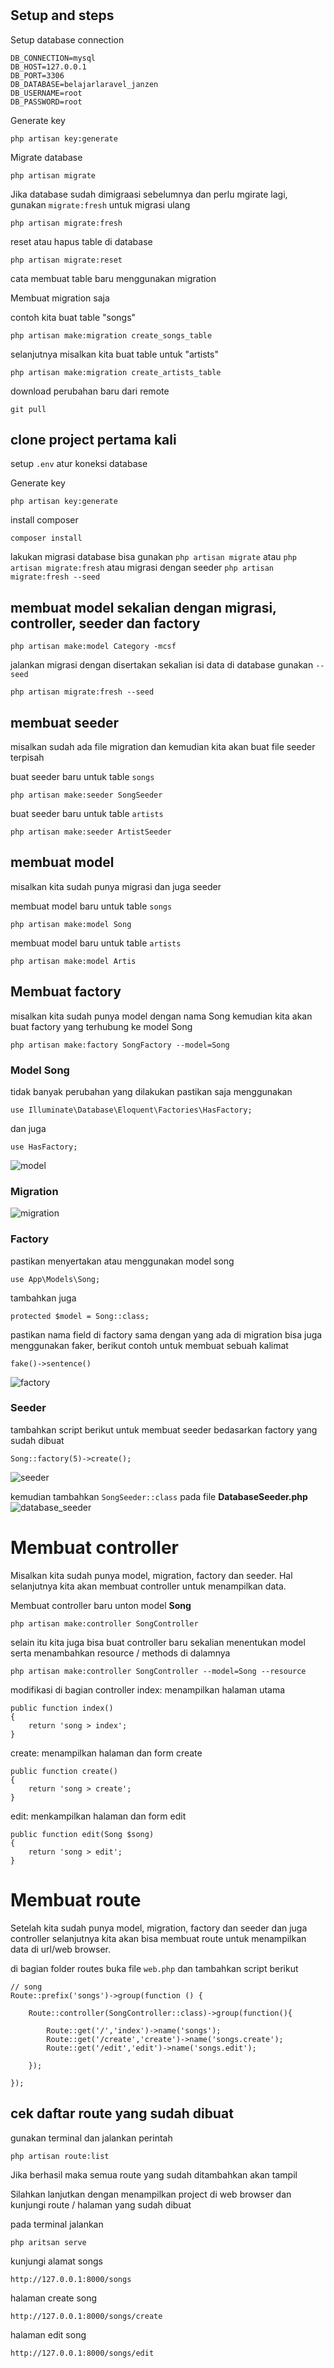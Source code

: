 #

## Setup and steps

Setup database connection
```
DB_CONNECTION=mysql
DB_HOST=127.0.0.1
DB_PORT=3306
DB_DATABASE=belajarlaravel_janzen
DB_USERNAME=root
DB_PASSWORD=root
```

Generate key
```
php artisan key:generate
```

Migrate database
```
php artisan migrate
```

Jika database sudah dimigraasi sebelumnya dan perlu mgirate lagi, gunakan ```migrate:fresh``` untuk migrasi ulang
```
php artisan migrate:fresh
```

reset atau hapus table di database
```
php artisan migrate:reset 
```

cata membuat table baru menggunakan migration

Membuat migration saja

contoh kita buat table "songs"
```
php artisan make:migration create_songs_table
```

selanjutnya misalkan kita buat table untuk "artists"
```
php artisan make:migration create_artists_table
```


download perubahan baru dari remote
```
git pull
```


## clone project pertama kali

setup ```.env``` atur koneksi database

Generate key
```
php artisan key:generate
```

install composer
```
composer install
```

lakukan migrasi database bisa gunakan ```php artisan migrate``` atau ```php artisan migrate:fresh``` atau migrasi dengan seeder ```php artisan migrate:fresh --seed```

## membuat model sekalian dengan migrasi, controller, seeder dan factory

```
php artisan make:model Category -mcsf
```

jalankan migrasi dengan disertakan sekalian isi data di database gunakan ```--seed```
```
php artisan migrate:fresh --seed
```

## membuat seeder

misalkan sudah ada file migration dan kemudian kita akan buat file seeder terpisah

buat seeder baru untuk table ```songs```
```
php artisan make:seeder SongSeeder
```

buat seeder baru untuk table ```artists```
```
php artisan make:seeder ArtistSeeder
```

## membuat model
misalkan kita sudah punya migrasi dan juga seeder

membuat model baru untuk table ```songs```
```
php artisan make:model Song
```

membuat model baru untuk table ```artists```
```
php artisan make:model Artis
```

## Membuat factory

misalkan kita sudah punya model dengan nama Song
kemudian kita akan buat factory yang terhubung ke model Song

```
php artisan make:factory SongFactory --model=Song
```
### Model **Song**
tidak banyak perubahan yang dilakukan
pastikan saja menggunakan
```
use Illuminate\Database\Eloquent\Factories\HasFactory;
```
dan juga
```
use HasFactory;
```

![model](https://github.com/zonggonau/belajarlaravel/assets/45115034/ed04ad5a-1892-4e02-9d3c-71b30a8ecc83)

### Migration
![migration](https://github.com/zonggonau/belajarlaravel/assets/45115034/51a27197-64d4-4aab-99ec-e0f6cf685fe1)

### Factory
pastikan menyertakan atau menggunakan model song
```
use App\Models\Song;
```
tambahkan juga
```
protected $model = Song::class;
```
pastikan nama field di factory sama dengan yang ada di migration
bisa juga menggunakan faker, berikut contoh untuk membuat sebuah kalimat
```
fake()->sentence()
```
![factory](https://github.com/zonggonau/belajarlaravel/assets/45115034/094c1bd1-77b8-4613-933d-455afaf153bd)

### Seeder
tambahkan script berikut untuk membuat seeder bedasarkan factory yang sudah dibuat
```
Song::factory(5)->create();
```
![seeder](https://github.com/zonggonau/belajarlaravel/assets/45115034/d582a063-1f0b-4d74-a7a5-3865d37e5367)

kemudian tambahkan ```SongSeeder::class``` pada file **DatabaseSeeder.php**
![database_seeder](https://github.com/zonggonau/belajarlaravel/assets/45115034/c94bc524-f5de-48d6-9bde-137323e75838)

# Membuat controller

Misalkan kita sudah punya model, migration, factory dan seeder. Hal selanjutnya kita akan membuat controller untuk menampilkan data.

Membuat controller baru unton model **Song**
```
php artisan make:controller SongController
```

selain itu kita juga bisa buat controller baru sekalian menentukan model serta menambahkan resource / methods di dalamnya
```
php artisan make:controller SongController --model=Song --resource
```

modifikasi di bagian controller
index: menampilkan halaman utama

```
public function index()
{
    return 'song > index';
}
```

create: menampilkan halaman dan form create
```
public function create()
{
    return 'song > create';
}
```

edit: menkampilkan halaman dan form edit
```
public function edit(Song $song)
{
    return 'song > edit';
}
```

# Membuat route

Setelah kita sudah punya model, migration, factory dan seeder dan juga controller selanjutnya kita akan bisa membuat route untuk menampilkan data di url/web browser.

di bagian folder routes buka file ```web.php``` dan tambahkan script berikut

```
// song
Route::prefix('songs')->group(function () {

    Route::controller(SongController::class)->group(function(){

        Route::get('/','index')->name('songs');
        Route::get('/create','create')->name('songs.create');
        Route::get('/edit','edit')->name('songs.edit');

    });

});
```

## cek daftar route yang sudah dibuat

gunakan terminal dan jalankan perintah
```
php artisan route:list
```

Jika berhasil maka semua route yang sudah ditambahkan akan tampil

Silahkan lanjutkan dengan menampilkan project di web browser dan kunjungi route / halaman yang sudah dibuat

pada terminal jalankan

```
php aritsan serve
```

kunjungi alamat songs
```
http://127.0.0.1:8000/songs
```
halaman create song
```
http://127.0.0.1:8000/songs/create
```
halaman edit song
```
http://127.0.0.1:8000/songs/edit
```

